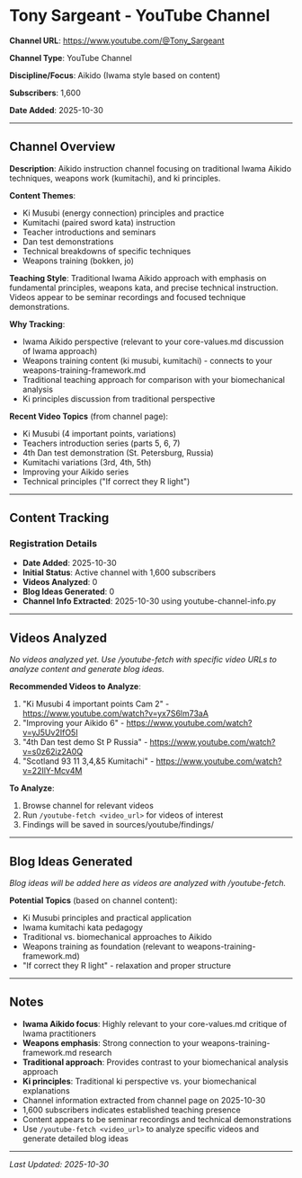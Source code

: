 # Tony Sargeant - YouTube Channel

**Channel URL**: https://www.youtube.com/@Tony_Sargeant

**Channel Type**: YouTube Channel

**Discipline/Focus**: Aikido (Iwama style based on content)

**Subscribers**: 1,600

**Date Added**: 2025-10-30

---

## Channel Overview

**Description**: Aikido instruction channel focusing on traditional Iwama Aikido techniques, weapons work (kumitachi), and ki principles.

**Content Themes**:
- Ki Musubi (energy connection) principles and practice
- Kumitachi (paired sword kata) instruction
- Teacher introductions and seminars
- Dan test demonstrations
- Technical breakdowns of specific techniques
- Weapons training (bokken, jo)

**Teaching Style**: Traditional Iwama Aikido approach with emphasis on fundamental principles, weapons kata, and precise technical instruction. Videos appear to be seminar recordings and focused technique demonstrations.

**Why Tracking**:
- Iwama Aikido perspective (relevant to your core-values.md discussion of Iwama approach)
- Weapons training content (ki musubi, kumitachi) - connects to your weapons-training-framework.md
- Traditional teaching approach for comparison with your biomechanical analysis
- Ki principles discussion from traditional perspective

**Recent Video Topics** (from channel page):
- Ki Musubi (4 important points, variations)
- Teachers introduction series (parts 5, 6, 7)
- 4th Dan test demonstration (St. Petersburg, Russia)
- Kumitachi variations (3rd, 4th, 5th)
- Improving your Aikido series
- Technical principles ("If correct they R light")

---

## Content Tracking

### Registration Details
- **Date Added**: 2025-10-30
- **Initial Status**: Active channel with 1,600 subscribers
- **Videos Analyzed**: 0
- **Blog Ideas Generated**: 0
- **Channel Info Extracted**: 2025-10-30 using youtube-channel-info.py

---

## Videos Analyzed

*No videos analyzed yet. Use /youtube-fetch with specific video URLs to analyze content and generate blog ideas.*

**Recommended Videos to Analyze**:
1. "Ki Musubi 4 important points Cam 2" - https://www.youtube.com/watch?v=yx7S6lm73aA
2. "Improving your Aikido 6" - https://www.youtube.com/watch?v=yJ5Uv2IfO5I
3. "4th Dan test demo St P Russia" - https://www.youtube.com/watch?v=s0z62iz2A0Q
4. "Scotland 93 11 3,4,&5 Kumitachi" - https://www.youtube.com/watch?v=22IlY-Mcv4M

**To Analyze**:
1. Browse channel for relevant videos
2. Run `/youtube-fetch <video_url>` for videos of interest
3. Findings will be saved in sources/youtube/findings/

---

## Blog Ideas Generated

*Blog ideas will be added here as videos are analyzed with /youtube-fetch.*

**Potential Topics** (based on channel content):
- Ki Musubi principles and practical application
- Iwama kumitachi kata pedagogy
- Traditional vs. biomechanical approaches to Aikido
- Weapons training as foundation (relevant to weapons-training-framework.md)
- "If correct they R light" - relaxation and proper structure

---

## Notes

- **Iwama Aikido focus**: Highly relevant to your core-values.md critique of Iwama practitioners
- **Weapons emphasis**: Strong connection to your weapons-training-framework.md research
- **Traditional approach**: Provides contrast to your biomechanical analysis approach
- **Ki principles**: Traditional ki perspective vs. your biomechanical explanations
- Channel information extracted from channel page on 2025-10-30
- 1,600 subscribers indicates established teaching presence
- Content appears to be seminar recordings and technical demonstrations
- Use `/youtube-fetch <video_url>` to analyze specific videos and generate detailed blog ideas

---

*Last Updated: 2025-10-30*
